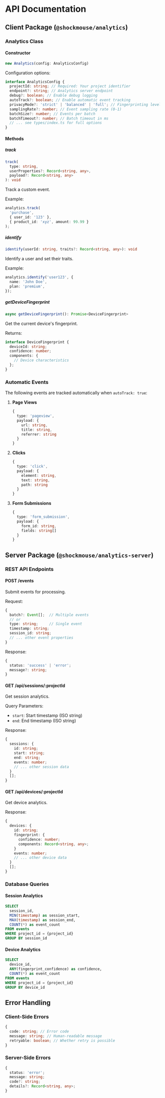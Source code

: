 # API Documentation

## Client Package (`@shockmouse/analytics`)

### Analytics Class

#### Constructor

```typescript
new Analytics(config: AnalyticsConfig)
```

Configuration options:

```typescript
interface AnalyticsConfig {
  projectId: string; // Required: Your project identifier
  endpoint?: string; // Analytics server endpoint
  debug?: boolean; // Enable debug logging
  autoTrack?: boolean; // Enable automatic event tracking
  privacyMode?: 'strict' | 'balanced' | 'full'; // Fingerprinting level
  samplingRate?: number; // Event sampling rate (0-1)
  batchSize?: number; // Events per batch
  batchTimeout?: number; // Batch timeout in ms
  // ... see types/index.ts for full options
}
```

#### Methods

##### track

```typescript
track(
  type: string,
  userProperties?: Record<string, any>,
  payload?: Record<string, any>
): void
```

Track a custom event.

Example:

```typescript
analytics.track(
  'purchase',
  { user_id: '123' },
  { product_id: 'xyz', amount: 99.99 }
);
```

##### identify

```typescript
identify(userId: string, traits?: Record<string, any>): void
```

Identify a user and set their traits.

Example:

```typescript
analytics.identify('user123', {
  name: 'John Doe',
  plan: 'premium',
});
```

##### getDeviceFingerprint

```typescript
async getDeviceFingerprint(): Promise<DeviceFingerprint>
```

Get the current device's fingerprint.

Returns:

```typescript
interface DeviceFingerprint {
  deviceId: string;
  confidence: number;
  components: {
    // Device characteristics
  };
}
```

### Automatic Events

The following events are tracked automatically when `autoTrack: true`:

1. **Page Views**

   ```typescript
   {
     type: 'pageview',
     payload: {
       url: string,
       title: string,
       referrer: string
     }
   }
   ```

2. **Clicks**

   ```typescript
   {
     type: 'click',
     payload: {
       element: string,
       text: string,
       path: string
     }
   }
   ```

3. **Form Submissions**
   ```typescript
   {
     type: 'form_submission',
     payload: {
       form_id: string,
       fields: string[]
     }
   }
   ```

## Server Package (`@shockmouse/analytics-server`)

### REST API Endpoints

#### POST /events

Submit events for processing.

Request:

```typescript
{
  batch?: Event[];  // Multiple events
  // or
  type: string;     // Single event
  timestamp: string;
  session_id: string;
  // ... other event properties
}
```

Response:

```typescript
{
  status: 'success' | 'error';
  message?: string;
}
```

#### GET /api/sessions/:projectId

Get session analytics.

Query Parameters:

- `start`: Start timestamp (ISO string)
- `end`: End timestamp (ISO string)

Response:

```typescript
{
  sessions: {
    id: string;
    start: string;
    end: string;
    events: number;
    // ... other session data
  }
  [];
}
```

#### GET /api/devices/:projectId

Get device analytics.

Response:

```typescript
{
  devices: {
    id: string;
    fingerprint: {
      confidence: number;
      components: Record<string, any>;
    }
    events: number;
    // ... other device data
  }
  [];
}
```

### Database Queries

#### Session Analytics

```sql
SELECT
  session_id,
  MIN(timestamp) as session_start,
  MAX(timestamp) as session_end,
  COUNT(*) as event_count
FROM events
WHERE project_id = {project_id}
GROUP BY session_id
```

#### Device Analytics

```sql
SELECT
  device_id,
  ANY(fingerprint_confidence) as confidence,
  COUNT(*) as event_count
FROM events
WHERE project_id = {project_id}
GROUP BY device_id
```

## Error Handling

### Client-Side Errors

```typescript
{
  code: string; // Error code
  message: string; // Human-readable message
  retryable: boolean; // Whether retry is possible
}
```

### Server-Side Errors

```typescript
{
  status: 'error';
  message: string;
  code?: string;
  details?: Record<string, any>;
}
```
